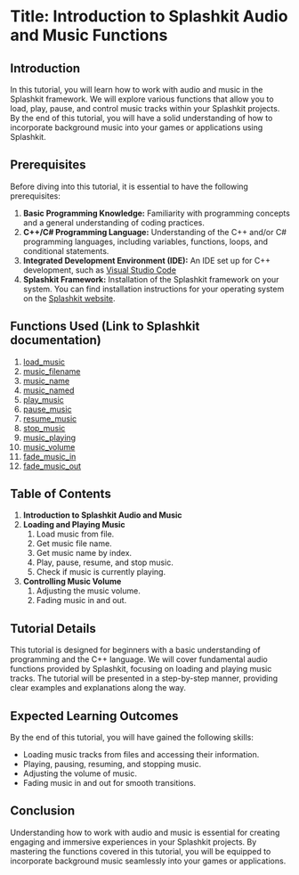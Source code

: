 # Title: Introduction to Splashkit Audio and Music Functions

## Introduction

In this tutorial, you will learn how to work with audio and music in the Splashkit framework. We
will explore various functions that allow you to load, play, pause, and control music tracks within
your Splashkit projects. By the end of this tutorial, you will have a solid understanding of how to
incorporate background music into your games or applications using Splashkit.

## Prerequisites

Before diving into this tutorial, it is essential to have the following prerequisites:

1. **Basic Programming Knowledge:** Familiarity with programming concepts and a general
   understanding of coding practices.
1. **C++/C# Programming Language:** Understanding of the C++ and/or C# programming languages,
   including variables, functions, loops, and conditional statements.
1. **Integrated Development Environment (IDE):** An IDE set up for C++ development, such as
   [Visual Studio Code](https://code.visualstudio.com/)
1. **Splashkit Framework:** Installation of the Splashkit framework on your system. You can find
   installation instructions for your operating system on the
   [Splashkit website](https://splashkit.io/articles/installation/).

## Functions Used (Link to Splashkit documentation)

1. [load_music](https://splashkit.io/api/audio/#load-music)
1. [music_filename](https://splashkit.io/api/audio/#music-filename)
1. [music_name](https://splashkit.io/api/audio/#music-name)
1. [music_named](https://splashkit.io/api/audio/#music-named)
1. [play_music](https://splashkit.io/api/audio/#group-play-music)
1. [pause_music](https://splashkit.io/api/audio/#pause-music)
1. [resume_music](https://splashkit.io/api/audio/#resume-music)
1. [stop_music](https://splashkit.io/api/audio/#stop-music)
1. [music_playing](https://splashkit.io/api/audio/#music-playing)
1. [music_volume](https://splashkit.io/api/audio/#music-volume)
1. [fade_music_in](https://splashkit.io/api/audio/#group-fade-music-in)
1. [fade_music_out](https://splashkit.io/api/audio/#fade-music-out)

## Table of Contents

1. **Introduction to Splashkit Audio and Music**
1. **Loading and Playing Music**
   1. Load music from file.
   1. Get music file name.
   1. Get music name by index.
   1. Play, pause, resume, and stop music.
   1. Check if music is currently playing.
1. **Controlling Music Volume**
   1. Adjusting the music volume.
   1. Fading music in and out.

## Tutorial Details

This tutorial is designed for beginners with a basic understanding of programming and the C++
language. We will cover fundamental audio functions provided by Splashkit, focusing on loading and
playing music tracks. The tutorial will be presented in a step-by-step manner, providing clear
examples and explanations along the way.

## Expected Learning Outcomes

By the end of this tutorial, you will have gained the following skills:

- Loading music tracks from files and accessing their information.
- Playing, pausing, resuming, and stopping music.
- Adjusting the volume of music.
- Fading music in and out for smooth transitions.

## Conclusion

Understanding how to work with audio and music is essential for creating engaging and immersive
experiences in your Splashkit projects. By mastering the functions covered in this tutorial, you
will be equipped to incorporate background music seamlessly into your games or applications.
